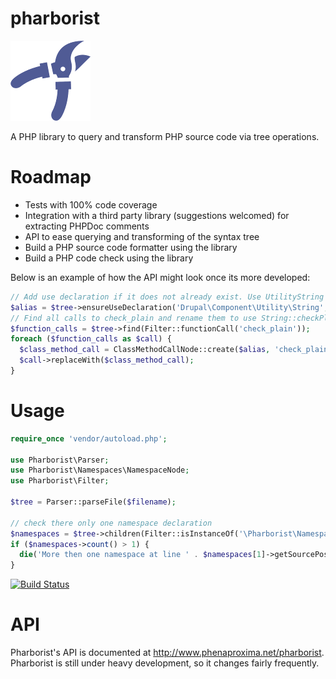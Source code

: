 pharborist
==========

![Pharborist logo](./docs/logo_128px.png "Pharborist logo")

A PHP library to query and transform PHP source code via tree operations.

# Roadmap
* Tests with 100% code coverage
* Integration with a third party library (suggestions welcomed) for extracting PHPDoc comments
* API to ease querying and transforming of the syntax tree
* Build a PHP source code formatter using the library
* Build a PHP code check using the library

Below is an example of how the API might look once its more developed:

```php
// Add use declaration if it does not already exist. Use UtilityString alias if conflict
$alias = $tree->ensureUseDeclaration('Drupal\Component\Utility\String', 'UtilityString');
// Find all calls to check_plain and rename them to use String::checkPlain
$function_calls = $tree->find(Filter::functionCall('check_plain'));
foreach ($function_calls as $call) {
  $class_method_call = ClassMethodCallNode::create($alias, 'check_plain', $call->getArgumentList());
  $call->replaceWith($class_method_call);
}
```

# Usage
```php
require_once 'vendor/autoload.php';

use Pharborist\Parser;
use Pharborist\Namespaces\NamespaceNode;
use Pharborist\Filter;

$tree = Parser::parseFile($filename);

// check there only one namespace declaration
$namespaces = $tree->children(Filter::isInstanceOf('\Pharborist\Namespaces\NamespaceNode'));
if ($namespaces->count() > 1) {
  die('More then one namespace at line ' . $namespaces[1]->getSourcePosition()->getLineNumber() . PHP_EOL);
}
```
[![Build Status](https://travis-ci.org/grom358/pharborist.png?branch=master)](https://travis-ci.org/grom358/pharborist)

# API
Pharborist's API is documented at http://www.phenaproxima.net/pharborist. Pharborist
is still under heavy development, so it changes fairly frequently.
